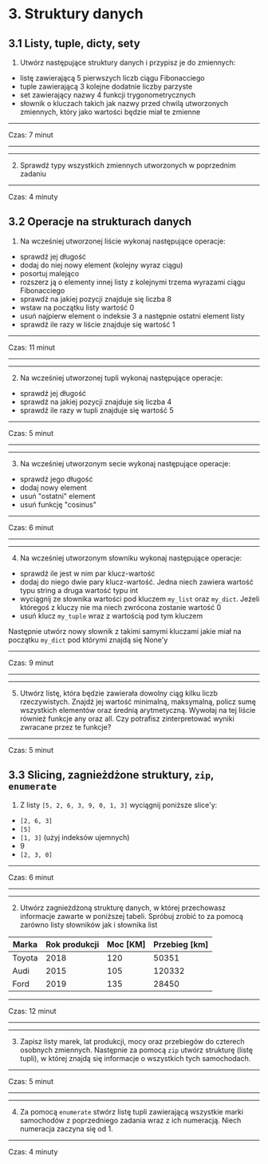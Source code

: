 # 3. Struktury danych
## 3.1 Listy, tuple, dicty, sety
1. Utwórz następujące struktury danych i przypisz je do zmiennych:
- listę zawierającą 5 pierwszych liczb ciągu Fibonacciego
- tuple zawierającą 3 kolejne dodatnie liczby parzyste
- set zawierający nazwy 4 funkcji trygonometrycznych
- słownik o kluczach takich jak nazwy przed chwilą utworzonych zmiennych, który jako wartości będzie miał te zmienne

---
Czas: 7 minut

---

---
2. Sprawdź typy wszystkich zmiennych utworzonych w poprzednim zadaniu

---
Czas: 4 minuty

## 3.2 Operacje na strukturach danych
1. Na wcześniej utworzonej liście wykonaj następujące operacje:
- sprawdź jej długość
- dodaj do niej nowy element (kolejny wyraz ciągu)
- posortuj malejąco
- rozszerz ją o elementy innej listy z kolejnymi trzema wyrazami ciągu Fibonacciego
- sprawdź na jakiej pozycji znajduje się liczba 8
- wstaw na początku listy wartość 0
- usuń najpierw element o indeksie 3 a następnie ostatni element listy
- sprawdź ile razy w liście znajduje się wartość 1

---
Czas: 11 minut

---

---

2. Na wcześniej utworzonej tupli wykonaj następujące operacje:
- sprawdź jej długość
- sprawdź na jakiej pozycji znajduje się liczba 4
- sprawdź ile razy w tupli znajduje się wartość 5

---
Czas: 5 minut

---

---
3. Na wcześniej utworzonym secie wykonaj następujące operacje:
- sprawdź jego długość
- dodaj nowy element
- usuń "ostatni" element
- usuń funkcję "cosinus"

---
Czas: 6 minut

---

---
4. Na wcześniej utworzonym słowniku wykonaj następujące operacje:
- sprawdź ile jest w nim par klucz-wartość
- dodaj do niego dwie pary klucz-wartość. Jedna niech zawiera wartość typu string a druga wartość typu int
- wyciągnij ze słownika wartości pod kluczem `my_list` oraz `my_dict`. Jeżeli któregoś z kluczy nie ma niech zwrócona zostanie wartość 0
- usuń klucz `my_tuple` wraz z wartością pod tym kluczem

Następnie utwórz nowy słownik z takimi samymi kluczami jakie miał na początku `my_dict` pod którymi znajdą się None'y

---
Czas: 9 minut

---

---
5. Utwórz listę, która będzie zawierała dowolny ciąg kilku liczb rzeczywistych. Znajdź jej wartość minimalną, maksymalną, policz sumę wszystkich elementów oraz średnią arytmetyczną. Wywołaj na tej liście również funkcje any oraz all. Czy potrafisz zinterpretować wyniki zwracane przez te funkcje?

---
Czas: 5 minut


## 3.3 Slicing, zagnieżdżone struktury, `zip`, `enumerate`
1. Z listy `[5, 2, 6, 3, 9, 0, 1, 3]` wyciągnij poniższe slice'y:
- `[2, 6, 3]`
- `[5]`
- `[1, 3]` (użyj indeksów ujemnych)
- 9
- `[2, 3, 0]`

---
Czas: 6 minut

---

---
2. Utwórz zagnieżdżoną strukturę danych, w której przechowasz informacje zawarte w poniższej tabeli. Spróbuj zrobić to za pomocą zarówno listy słowników jak i słownika list

|Marka   |Rok produkcji |Moc [KM] |Przebieg [km] |
|---|---|---|---|
|Toyota|2018|120|50351|
|Audi|2015|105|120332|
|Ford|2019|135|28450|

---
Czas: 12 minut

---

---
3. Zapisz listy marek, lat produkcji, mocy oraz przebiegów do czterech osobnych zmiennych. Następnie za pomocą `zip` utwórz strukturę (listę tupli), w której znajdą się informacje o wszystkich tych samochodach.

---
Czas: 5 minut

---

---
4. Za pomocą `enumerate` stwórz listę tupli zawierającą wszystkie marki samochodów z poprzedniego zadania wraz z ich numeracją. Niech numeracja zaczyna się od 1.

---
Czas: 4 minuty